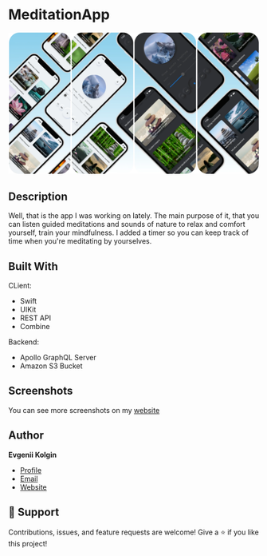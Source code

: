 # MeditationApp
![screenshot](/screenshot.webp)
## Description
Well, that is the app I was working on lately. The main purpose of it, that you can listen guided meditations and sounds of nature to relax and comfort yourself, train your mindfulness. I added a timer so you can keep track of time when you're meditating by yourselves.

## Built With
CLient:
- Swift
- UIKit
- REST API
- Combine

Backend:
- Apollo GraphQL Server
- Amazon S3 Bucket

## Screenshots
You can see more screenshots on my [website](https://evgeniikolgin.ru/meditationapp/)

## Author
**Evgenii Kolgin**

- [Profile](https://github.com/Colgates "Evgenii Kolgin")
- [Email](mailto:kolgin.ev@gmail.com?subject=Hi% "Hi!")
- [Website](https://evgeniikolgin.ru "Welcome")

## 🤝 Support
Contributions, issues, and feature requests are welcome!
Give a ⭐️ if you like this project!
